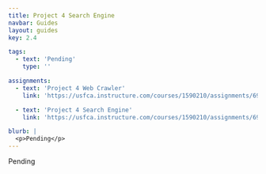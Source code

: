 ```yaml
---
title: Project 4 Search Engine
navbar: Guides
layout: guides
key: 2.4

tags:
  - text: 'Pending'
    type: ''

assignments:
  - text: 'Project 4 Web Crawler'
    link: 'https://usfca.instructure.com/courses/1590210/assignments/6911899'

  - text: 'Project 4 Search Engine'
    link: 'https://usfca.instructure.com/courses/1590210/assignments/6911900'

blurb: |
  <p>Pending</p>
---
```


Pending
